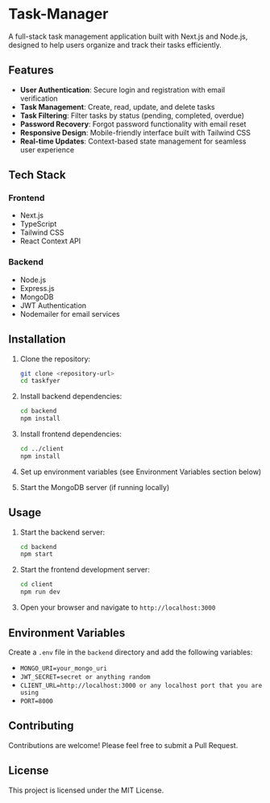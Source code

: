 # Task-Manager

A full-stack task management application built with Next.js and Node.js, designed to help users organize and track their tasks efficiently.

## Features

- **User Authentication**: Secure login and registration with email verification
- **Task Management**: Create, read, update, and delete tasks
- **Task Filtering**: Filter tasks by status (pending, completed, overdue)
- **Password Recovery**: Forgot password functionality with email reset
- **Responsive Design**: Mobile-friendly interface built with Tailwind CSS
- **Real-time Updates**: Context-based state management for seamless user experience

## Tech Stack

### Frontend
- Next.js
- TypeScript
- Tailwind CSS
- React Context API

### Backend
- Node.js
- Express.js
- MongoDB
- JWT Authentication
- Nodemailer for email services

## Installation

1. Clone the repository:
   ```bash
   git clone <repository-url>
   cd taskfyer
   ```

2. Install backend dependencies:
   ```bash
   cd backend
   npm install
   ```

3. Install frontend dependencies:
   ```bash
   cd ../client
   npm install
   ```

4. Set up environment variables (see Environment Variables section below)

5. Start the MongoDB server (if running locally)

## Usage

1. Start the backend server:
   ```bash
   cd backend
   npm start
   ```

2. Start the frontend development server:
   ```bash
   cd client
   npm run dev
   ```

3. Open your browser and navigate to `http://localhost:3000`

## Environment Variables

Create a `.env` file in the `backend` directory and add the following variables:

- `MONGO_URI=your_mongo_uri`
- `JWT_SECRET=secret or anything random`
- `CLIENT_URL=http://localhost:3000 or any localhost port that you are using`
- `PORT=8000`

## Contributing

Contributions are welcome! Please feel free to submit a Pull Request.

## License

This project is licensed under the MIT License.
